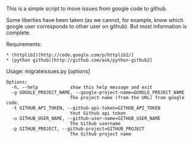 This is a simple script to move issues from google code to github.

Some liberties have been taken (as we cannot, for example, know which google user corresponds to other user on github). But most information is complete.

Requirements:

	* (httplib2)[http://code.google.com/p/httplib2/]
	* (python github)[http://github.com/ask/python-github2]
	
Usage:
	migrateissues.py [options]

	Options:
	  -h, --help            show this help message and exit
	  -g GOOGLE_PROJECT_NAME, --google-project-name=GOOGLE_PROJECT_NAME
	                        The project name (from the URL) from google code.
	  -t GITHUB_API_TOKEN, --github-api-token=GITHUB_API_TOKEN
	                        Yout Github api token
	  -u GITHUB_USER_NAME, --github-user-name=GITHUB_USER_NAME
	                        The Github username
	  -p GITHUB_PROJECT, --github-project=GITHUB_PROJECT
	                        The Github project name
